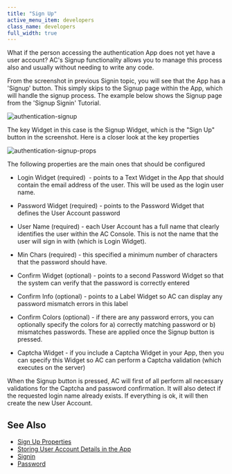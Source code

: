 ```yaml
---
title: "Sign Up"
active_menu_item: developers
class_name: developers
full_width: true
---
```



What if the person accessing the authentication App does not yet have a user account? AC's Signup functionality allows you to manage this process also and usually without needing to write any code.

From the screenshot in previous Signin topic, you will see that the App has a 'Signup' button. This simply skips to the Signup page within the App, which will handle the signup process. The example below shows the Signup page from the 'Signup Signin' Tutorial.

![authentication-signup](/img/docs/authentication-signup.png)

The key Widget in this case is the Signup Widget, which is the "Sign Up" button in the screenshot. Here is a closer look at the key properties

![authentication-signup-props](/img/docs/authentication-signup-props.png)

The following properties are the main ones that should be configured

 - Login Widget (required)  - points to a Text Widget in the App that should contain the email address of the user. This will be used as the login user name.

 - Password Widget (required) - points to the Password Widget that defines the User Account password

 - User Name (required) - each User Account has a full name that clearly identifies the user within the AC Console. This is not the name that the user will sign in with (which is Login Widget).

 - Min Chars (required) - this specified a minimum number of characters that the password should have.

 - Confirm Widget (optional) - points to a second Password Widget so that the system can verify that the password is correctly entered

 - Confirm Info (optional) - points to a Label Widget so AC can display any password mismatch errors in this label

 - Confirm Colors (optional) - if there are any password errors, you can optionally specify the colors for a) correctly matching password or b) mismatches passwords. These are applied once the Signup button is pressed.

 - Captcha Widget - if you include a Captcha Widget in your App, then you can specify this Widget so AC can perform a Captcha validation (which executes on the server)

When the Signup button is pressed, AC will first of all perform all necessary validations for the Captcha and password confirmation. It will also detect if the requested login name already exists. If everything is ok, it will then create the new User Account.

## See Also

 - [Sign Up Properties](/developers/user-guide/product-guide/widget-properties-events/authentication/authsign-up)
 - [Storing User Account Details in the App](storing_user_account_details_i.htm)
 - [Signin](/developers/user-guide/product-guide/widget-properties-events/authentication/authsign-in)
 - [Password](/developers/user-guide/product-guide/advanced-features/authentication-for-your-apps/password)

